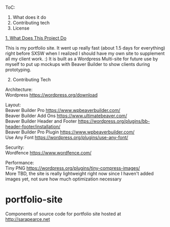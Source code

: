 ToC: <br>
1. What does it do <br>
2. Contributing tech <br>
3. License<br>

<u>1. What Does This Project Do</u> <br>

This is my portfolio site. It went up really fast (about 1.5 days for everything) right before SXSW when I realized I should have my own site to supplement all my client work. :) It is built as a Wordpress Multi-site for future use by myself to put up mockups with Beaver Builder to show clients during prototyping. 

2. Contributing Tech <br>

Architecture: <br>
Wordpress https://wordpress.org/download <br>

Layout: <br>
Beaver Builder Pro https://www.wpbeaverbuilder.com/ <br>
Beaver Builder Add Ons https://www.ultimatebeaver.com/ <br>
Beaver Builder Header and Footer https://wordpress.org/plugins/bb-header-footer/installation/ <br>
Beaver Builder Pro Plugin https://www.wpbeaverbuilder.com/ <br>
Use Any Font https://wordpress.org/plugins/use-any-font/ <br>

Security: <br>
Wordfence https://www.wordfence.com/ <br>

Performance: <br>
Tiny PNG https://wordpress.org/plugins/tiny-compress-images/ <br>
More TBD, the site is really lightweight right now since I haven't added images yet, not sure how much optimization necessary <br>



# portfolio-site
Components of source code for portfolio site hosted at http://sarapearce.net
